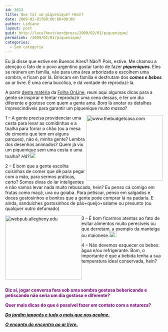 ```yaml
---
id: 2613
title: Que tal um piquenique? Hein?
date: 2009-02-01T00:00:00+00:00
author: Lidiane
layout: post
guid: http://localhost/wordpress/2009/02/01/piquenique/
permalink: /2009/02/01/piquenique/
categories:
  - Sem categoria
---
```

[](http://www.trololodemulher.com.br/blog/wp-content/uploads/2009/02/picnic1.jpg)

Eu já disse que estive em Buenos Aires? Não?! Pois, estive. Me chamou a atenção o fato de o povo argentino gostar tanto de fazer **_piqueniques_**. Eles se reúnem em família, vão para uma área arborizada e escolhem uma sombra, e ficam por lá. Brincam em família e desfrutam dos **_comes e bebes_** ao ar livre. É uma cena bucólica, e dá vontade de reproduzí-la.

A partir <a href="http://www1.folha.uol.com.br/folha/comida/ult10005u490262.shtml" target="_blank">desta matéria</a> da <a href="http://www.folha.uol.com.br/" target="_blank">Folha OnLine</a>, reuni aqui algumas dicas para a gente se inspirar e tentar reproduzir uma cena dessas, e ter um dia diferente e gostoso com quem a gente ama. _Bora_ lá anotar os detalhes imprescindíveis para garantir um piquenique muito _massa_?

[<img style="display: inline; margin-left: 0; margin-right: 0; border-width: 0;" title="www.thebudgetcasa.com" src="http://www.trololodemulher.com.br/blog/wp-content/uploads/2009/02/picnic-basket-thumb.jpg" border="0" alt="www.thebudgetcasa.com" width="244" height="209" align="right" />](http://www.trololodemulher.com.br/blog/wp-content/uploads/2009/02/picnic-basket.jpg) 1 &#8211; A gente precisa providenciar uma cesta para levar as comidinhas e a toalha para forrar o chão (ou a mesa de cimento que tem em alguns parques), não é, minha gente? Lembra dos desenhos animados? Quem já viu um piquenique sem uma cesta e uma toalha? _Hã_?[<img style="display: inline;" title="clip_image001" src="http://www.trololodemulher.com.br/blog/wp-content/uploads/2009/02/clip-image001-thumb1.gif" alt="clip_image001" width="18" height="18" />](http://www.trololodemulher.com.br/blog/wp-content/uploads/2009/02/clip-image0011.gif)

2 – É bom que a gente escolha coisinhas de comer que dê para pegar com a mão, para sermos práticas, certo? Somos divas do lar inteligentes e não vamos levar nada muito rebuscado, hein? Eu penso cá comigo em frutas como maçã, uva ou goiaba. Para petiscar, penso em salgados e doces gostosinhos e bonitos que a gente pode comprar lá na padaria. E ainda, sanduíches gostosinhos de pão+queijo+salame ou presunto (ou qualquer outro defumado)

[<img style="display: inline; margin-left: 0; margin-right: 0; border-width: 0;" title="webpub.allegheny.edu" src="http://www.trololodemulher.com.br/blog/wp-content/uploads/2009/02/picnic2008-thumb.gif" border="0" alt="webpub.allegheny.edu" width="244" height="205" align="left" />](http://www.trololodemulher.com.br/blog/wp-content/uploads/2009/02/picnic2008.gif)

3 – É bom ficarmos atentas ao fato de evitar alimentos muito perecíveis ou que derretam, a exemplo da manteiga ou maionese.[<img style="display: inline;" title="clip_image001[4]" src="http://www.trololodemulher.com.br/blog/wp-content/uploads/2009/02/clip-image0014-thumb1.gif" alt="clip_image001[4]" width="23" height="18" />](http://www.trololodemulher.com.br/blog/wp-content/uploads/2009/02/clip-image00141.gif)

4 – Não devemos esquecer os bebes: água e/ou refrigerante. Bom, o importante é que a bebida tenha a sua temperatura ideal conservada, hein?

**<span style="color: #800080;"> </span>**

**<span style="color: #800080;"> </span>**

**<span style="color: #800080;">Diz aí, jogar conversa fora sob uma sombra gostosa bebericando e petiscando não seria um dia gostoso e diferente?</span>**

**<span style="color: #800080;">Quer mais dicas do que é possível fazer em contato com a natureza?</span>**

**<span style="color: #800080;"><em><a href="http://www.trololodemulher.com.br/2009/05/22/do-jardim-japons-e-tudo-o-mais-que-nos-acalme/" target="_self">Do jardim japonês e tudo o mais que nos acalme.</a></em></span>**

**<span style="color: #800080;"><em><a href="http://www.trololodemulher.com.br/2009/04/06/o-encanto-do-encontro-ao-ar-livre/" target="_self">O encanto do encontro ao ar livre.</a></em></span>**